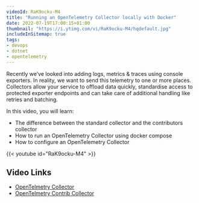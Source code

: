 ```yaml
---
videoId: RaK9ocku-M4
title: "Running an OpenTelemetry Collector locally with Docker"
date: 2022-07-19T17:00:15+01:00
thumbnail: "https://i.ytimg.com/vi/RaK9ocku-M4/hqdefault.jpg"
includeInSitemap: true
tags:
- devops
- dotnet
- opentelemetry
---
```


Recently we’ve looked into adding logs, metrics & traces using console exporters. In reality, we want to send this telemetry to one or more places. Collectors allow your service to offload data quickly, standardise access to protected exporter endpoints and can take care of additional handling like retries and batching.

In this video, you will learn:

- The difference between the standard collector and the contributors collector
- How to run an OpenTelemetry Collector using docker compose
- How to configure an OpenTelemetry Collector

<!--more-->

{{< youtube id="RaK9ocku-M4" >}}

## Video Links

- [OpenTelmetry Collector](https://github.com/open-telemetry/opentelemetry-collector)
- [OpenTelmetry Contrib Collector](https://github.com/open-telemetry/opentelemetry-collector-contrib)
